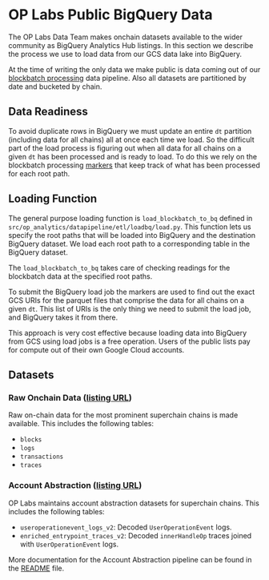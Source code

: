 # OP Labs Public BigQuery Data

The OP Labs Data Team makes onchain datasets available to the wider community as BigQuery Analytics
Hub listings. In this section we describe the process we use to load data from our GCS data lake
into BigQuery.

At the time of writing the only data we make public is data coming out of our 
[blockbatch processing](../2-blockbatch/index) data pipeline. Also all datasets are partitioned by date
and bucketed by chain.


## Data Readiness

To avoid duplicate rows in BigQuery we must update an entire `dt` partition (including data for all
chains) all at once each time we load. So the difficult part of the load process is figuring out
when all data for all chains on a given `dt` has been processed and is ready to load. To do this
we rely on the blockbatch processing [markers](../2-blockbatch/2-markers) that keep track of
what has been processed for each root path. 

## Loading Function

The general purpose loading function is `load_blockbatch_to_bq` defined in 
`src/op_analytics/datapipeline/etl/loadbq/load.py`. This function lets us specify the root paths
that will be loaded into BigQuery and the destination BigQuery dataset. We load each root path 
to a corresponding table in the BigQuery dataset.

The `load_blockbatch_to_bq` takes care of checking readings for the blockbatch data at the
specified root paths. 

To submit the BigQuery load job the markers are used to find out the exact GCS URIs for the parquet
files that comprise the data for all chains on a given `dt`. This list of URIs is the only thing
we need to submit the load job, and BigQuery takes it from there.

This approach is very cost effective because loading data into BigQuery from GCS using load jobs
is a free operation. Users of the public lists pay for compute out of their own Google Cloud
accounts.


## Datasets

### Raw Onchain Data ([listing URL](https://console.cloud.google.com/bigquery/analytics-hub/exchanges/projects/523274563936/locations/us/dataExchanges/optimism_192d403716e/listings/optimism_superchain_raw_onchain_data_192fdc72e35))

Raw on-chain data for the most prominent superchain chains is made available. This includes the
following tables:

- `blocks`
- `logs`
- `transactions`
- `traces`

### Account Abstraction ([listing URL](https://console.cloud.google.com/bigquery/analytics-hub/exchanges/projects/523274563936/locations/us/dataExchanges/optimism_192d403716e/listings/optimism_superchain_4337_account_abstraction_data_1954d8919e1))

OP Labs maintains account abstraction datasets for superchain chains. This includes the following
tables:

- `useroperationevent_logs_v2`: Decoded `UserOperationEvent` logs.
- `enriched_entrypoint_traces_v2`: Decoded  `innerHandleOp` traces joined with `UserOperationEvent` logs.

More documentation for the Account Abstraction pipeline can be found in the [README](https://github.com/ethereum-optimism/op-analytics/tree/c8ca13f55b4ea8868c49c288b1a87ad0e6e0a095/src/op_analytics/datapipeline/models/code/account_abstraction#readme) file.


